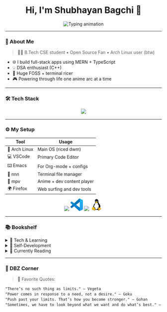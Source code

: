 <h1 align="center">Hi, I'm Shubhayan Bagchi 👋</h1>

<p align="center">
  <img src="https://readme-typing-svg.demolab.com?font=JetBrains+Mono&pause=1000&color=22D3EE&center=true&vCenter=true&width=440&lines=Linux+Enthusiast+%F0%9F%90%A7;MERN+Stack+Dev+%F0%9F%9A%80;Typescript+Lover+%E2%9C%A8;College+GenZ+Coder+%F0%9F%94%A5;DBZ+Fanboy+%F0%9F%A6%87" alt="Typing animation" />
</p>

---

### 🧠 About Me

> 🧑‍💻 B.Tech CSE student • Open Source Fan • Arch Linux user (btw)

- 🌐 I build full-stack apps using MERN + TypeScript
- 💡 DSA enthusiast (C++)
- 🐧 Huge FOSS + terminal ricer
- 🎮 Powering through life one anime arc at a time

---

### 🛠️ Tech Stack

<p align="center">
  <img src="https://skillicons.dev/icons?i=cpp,ts,js,py,react,nodejs,express,mongodb,tailwind,linux,git,vscode,emacs,bash,firebase" />
</p>

---

### ⚙️ My Setup

| Tool        | Usage                     |
|-------------|---------------------------|
| 🐧 Arch Linux | Main OS (riced dwm)        |
| 💻 VSCode     | Primary Code Editor        |
| ⌨️ Emacs      | For Org-mode + configs     |
| 📂 nnn        | Terminal file manager      |
| 🎥 mpv        | Anime + dev content player |
| 🌍 Firefox    | Web surfing and dev tools  |

<p align="center">
  <img src="https://upload.wikimedia.org/wikipedia/commons/a/a5/Archlinux-icon-crystal-64.svg" width="40" />
  <img src="https://raw.githubusercontent.com/github/explore/main/topics/vscode/vscode.png" width="40" />
  <img src="https://upload.wikimedia.org/wikipedia/commons/3/3f/EmacsIcon.svg" width="40" />
  <img src="https://raw.githubusercontent.com/github/explore/main/topics/linux/linux.png" width="40" />
</p>

---

### 📚 Bookshelf

<details>
  <summary>📕 Tech & Learning</summary>

- Deep Work — *Cal Newport*  
- Clean Code — *Robert C. Martin*  
- The Pragmatic Programmer  
- The Art of Learning — *Josh Waitzkin*

</details>

<details>
  <summary>📘 Self-Development</summary>

- Atomic Habits — *James Clear*  
- The Almanack of Naval Ravikant  
- Man’s Search for Meaning — *Viktor Frankl*

</details>

<details>
  <summary>📗 Currently Reading</summary>

- The Heart of the Buddha's Teaching  
- Designing Data-Intensive Applications  
</details>

---

### 🐉 DBZ Corner

> 💬 Favorite Quotes:

```txt
"There’s no such thing as limits." – Vegeta  
"Power comes in response to a need, not a desire." – Goku  
"Push past your limits. That’s how you become stronger." – Gohan  
"Sometimes, we have to look beyond what we want and do what’s best." – Piccolo  
